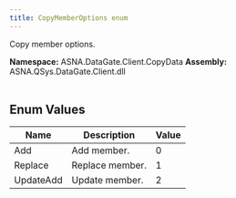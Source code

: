 ```yaml
---
title: CopyMemberOptions enum
---
```


Copy member options.

**Namespace:** ASNA.DataGate.Client.CopyData
**Assembly:** ASNA.QSys.DataGate.Client.dll
<br>
<br>

## Enum Values

| Name | Description | Value
| --- | --- | --- 
| Add | Add member. | 0 |
| Replace | Replace member. | 1 |
| UpdateAdd | Update member. | 2 |
